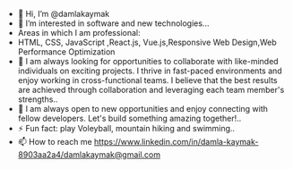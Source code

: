 - 👋 Hi, I’m @damlakaymak
- 👀 I’m interested in software and new technologies...
- Areas in which I am professional:
- HTML, CSS, JavaScript ,React.js, Vue.js,Responsive Web Design,Web Performance Optimization
- 🌱 I am always looking for opportunities to collaborate with like-minded individuals on exciting projects. I thrive in fast-paced environments and enjoy working in cross-functional teams. I believe that the best results are achieved through collaboration and leveraging each team member's strengths..
- 💞️  I am always open to new opportunities and enjoy connecting with fellow developers. Let's build something amazing together!..
- ⚡ Fun fact:  play Voleyball, mountain hiking and swimming..
- 📫 How to reach me https://www.linkedin.com/in/damla-kaymak-8903aa2a4/damlakaymak@gmail.com

<!---
damlakaymak/damlakaymak is a ✨ special ✨ repository because its `README.md` (this file) appears on your GitHub profile.
You can click the Preview link to take a look at your changes.
--->

